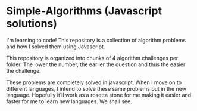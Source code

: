 # Simple-Algorithms (Javascript solutions)
I'm learning to code!  This repository is a collection of algorithm problems and how I solved them using Javascript.

This repository is organized into chunks of 4 algorithm challenges per folder.  The lower the number, the earlier the question and thus the easier the challenge.

These problems are completely solved in javascript.  When I move on to different languages, I intend to solve these same problems but in the new language.  Hopefully it’ll work as a rosetta stone for me making it easier and faster for me to learn new languages.  We shall see.